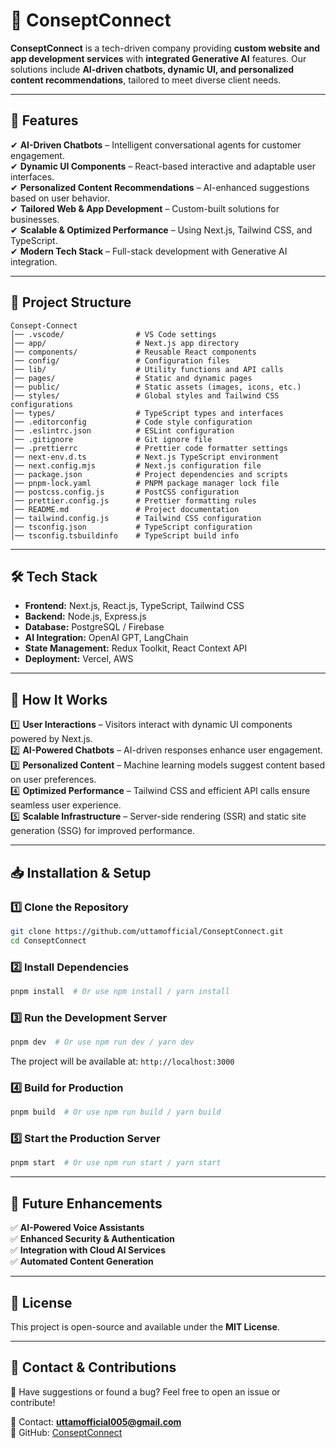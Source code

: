 
# 🚀 ConseptConnect  

**ConseptConnect** is a tech-driven company providing **custom website and app development services** with **integrated Generative AI** features. Our solutions include **AI-driven chatbots, dynamic UI, and personalized content recommendations**, tailored to meet diverse client needs.

---

## 📌 Features  

✔ **AI-Driven Chatbots** – Intelligent conversational agents for customer engagement.  
✔ **Dynamic UI Components** – React-based interactive and adaptable user interfaces.  
✔ **Personalized Content Recommendations** – AI-enhanced suggestions based on user behavior.  
✔ **Tailored Web & App Development** – Custom-built solutions for businesses.  
✔ **Scalable & Optimized Performance** – Using Next.js, Tailwind CSS, and TypeScript.  
✔ **Modern Tech Stack** – Full-stack development with Generative AI integration.  

---

## 📂 Project Structure  

```
Consept-Connect
│── .vscode/                # VS Code settings
│── app/                    # Next.js app directory
│── components/             # Reusable React components
│── config/                 # Configuration files
│── lib/                    # Utility functions and API calls
│── pages/                  # Static and dynamic pages
│── public/                 # Static assets (images, icons, etc.)
│── styles/                 # Global styles and Tailwind CSS configurations
│── types/                  # TypeScript types and interfaces
│── .editorconfig           # Code style configuration
│── .eslintrc.json          # ESLint configuration
│── .gitignore              # Git ignore file
│── .prettierrc             # Prettier code formatter settings
│── next-env.d.ts           # Next.js TypeScript environment
│── next.config.mjs         # Next.js configuration file
│── package.json            # Project dependencies and scripts
│── pnpm-lock.yaml          # PNPM package manager lock file
│── postcss.config.js       # PostCSS configuration
│── prettier.config.js      # Prettier formatting rules
│── README.md               # Project documentation
│── tailwind.config.js      # Tailwind CSS configuration
│── tsconfig.json           # TypeScript configuration
│── tsconfig.tsbuildinfo    # TypeScript build info
```

---

## 🛠️ Tech Stack  

- **Frontend:** Next.js, React.js, TypeScript, Tailwind CSS  
- **Backend:** Node.js, Express.js  
- **Database:** PostgreSQL / Firebase  
- **AI Integration:** OpenAI GPT, LangChain  
- **State Management:** Redux Toolkit, React Context API  
- **Deployment:** Vercel, AWS  

---

## 📖 How It Works  

1️⃣ **User Interactions** – Visitors interact with dynamic UI components powered by Next.js.  
2️⃣ **AI-Powered Chatbots** – AI-driven responses enhance user engagement.  
3️⃣ **Personalized Content** – Machine learning models suggest content based on user preferences.  
4️⃣ **Optimized Performance** – Tailwind CSS and efficient API calls ensure seamless user experience.  
5️⃣ **Scalable Infrastructure** – Server-side rendering (SSR) and static site generation (SSG) for improved performance.  

---

## 📥 Installation & Setup  

### 1️⃣ Clone the Repository  
```bash
git clone https://github.com/uttamofficial/ConseptConnect.git
cd ConseptConnect
```

### 2️⃣ Install Dependencies  
```bash
pnpm install  # Or use npm install / yarn install
```

### 3️⃣ Run the Development Server  
```bash
pnpm dev  # Or use npm run dev / yarn dev
```
The project will be available at: `http://localhost:3000`

### 4️⃣ Build for Production  
```bash
pnpm build  # Or use npm run build / yarn build
```

### 5️⃣ Start the Production Server  
```bash
pnpm start  # Or use npm run start / yarn start
```

---

## 🚀 Future Enhancements  

✅ **AI-Powered Voice Assistants**  
✅ **Enhanced Security & Authentication**  
✅ **Integration with Cloud AI Services**  
✅ **Automated Content Generation**  

---

## 📜 License  

This project is open-source and available under the **MIT License**.  

---

## 📩 Contact & Contributions  

💬 Have suggestions or found a bug? Feel free to open an issue or contribute!  

📧 Contact: **uttamofficial005@gmail.com**  
🔗 GitHub: [ConseptConnect](https://github.com/uttamofficial/Consept-Connect.git)  


